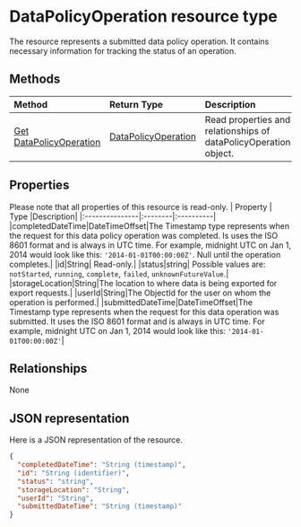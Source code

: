# DataPolicyOperation resource type

The resource represents a submitted data policy operation. It contains necessary information for tracking the status of an operation. 

## Methods

| Method		   | Return Type	|Description|
|:---------------|:--------|:----------|
|[Get DataPolicyOperation](../api/datapolicyoperation_get.md) | [DataPolicyOperation](datapolicyoperation.md) |Read properties and relationships of dataPolicyOperation object.|

## Properties
Please note that all properties of this resource is read-only.
| Property	   | Type	|Description|
|:---------------|:--------|:----------|
|completedDateTime|DateTimeOffset|The Timestamp type represents when the request for this data policy operation was completed. Is uses the ISO 8601 format and is always in UTC time. For example, midnight UTC on Jan 1, 2014 would look like this: `'2014-01-01T00:00:00Z'`. Null until the operation completes.|
|id|String| Read-only.|
|status|string| Possible values are: `notStarted`, `running`, `complete`, `failed`, `unknownFutureValue`.|
|storageLocation|String|The location to where data is being exported for export requests.|
|userId|String|The ObjectId for the user on whom the operation is performed.|
|submittedDateTime|DateTimeOffset|The Timestamp type represents when the request for this data operation was submitted. It uses the ISO 8601 format and is always in UTC time. For example, midnight UTC on Jan 1, 2014 would look like this: `'2014-01-01T00:00:00Z'`|

## Relationships
None


## JSON representation

Here is a JSON representation of the resource.

<!-- {
  "blockType": "resource",
  "optionalProperties": [

  ],
  "@odata.type": "microsoft.graph.DataPolicyOperation"
}-->

```json
{
  "completedDateTime": "String (timestamp)",
  "id": "String (identifier)",
  "status": "string",
  "storageLocation": "String",
  "userId": "String",
  "submittedDateTime": "String (timestamp)"
}

```

<!-- uuid: 8fcb5dbc-d5aa-4681-8e31-b001d5168d79
2015-10-25 14:57:30 UTC -->
<!-- {
  "type": "#page.annotation",
  "description": "DataPolicyOperation resource",
  "keywords": "",
  "section": "documentation",
  "tocPath": ""
}-->